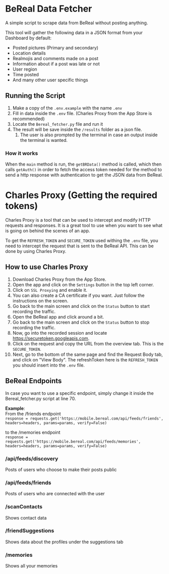 # BeReal Data Fetcher
A simple script to scrape data from BeReal without posting anything.

This tool will gather the following data in a JSON format from your Dashboard by default:
- Posted pictures (Primary and secondary)
- Location details
- Realmojis and comments made on a post
- Information about if a post was late or not
- User region
- Time posted
- And many other user specific things

## Running the Script
1. Make a copy of the `.env.example` with the name `.env`
2. Fill in data inside the `.env` file. (Charles Proxy from the App Store is recommended)
3. Locate the `Bereal_fetcher.py` file and run it
4. The result will be save inside the `/results` folder as a json file.
   1. The user is also prompted by the terminal in case an output inside the terminal is wanted.

### How it works
When the `main` method is run, the `getBRData()` method is called, which then calls `getAuth()` in order to fetch the access token needed for the method to send a http response with authentication to get the JSON data from BeReal. 

# Charles Proxy (Getting the required tokens)
Charles Proxy is a tool that can be used to intercept and modify HTTP requests and responses. It is a great tool to use when you want to see what is going on behind the scenes of an app.

To get the `REFRESH_TOKEN` and `SECURE_TOKEN` used withing the `.env` file, you need to intercept the request that is sent to the BeReal API. This can be done by using Charles Proxy.

## How to use Charles Proxy
1. Download Charles Proxy from the App Store.
2. Open the app and click on the `Settings` button in the top left corner.
3. Click on `SSL Proxying` and enable it.
4. You can also create a CA certificate if you want. Just follow the instructions on the screen.
5. Go back to the main screen and click on the `Status` button to start recording the traffic.
6. Open the BeReal app and click around a bit. 
7. Go back to the main screen and click on the `Status` button to stop recording the traffic.
8. Now, go into the recorded session and locate https://securetoken.googleapis.com.
9. Click on the request and copy the URL from the overview tab. This is the `SECURE_TOKEN`.
10. Next, go to the bottom of the same page and find the Request Body tab, and click on "View Body". The refreshToken here is the `REFRESH_TOKEN` you should insert into the `.env` file.

## BeReal Endpoints
In case you want to use a specific endpoint, simply change it inside the Bereal_fetcher.py script at line 70. 

**Example**:  
From the /friends endpoint   
`response = requests.get('https://mobile.bereal.com/api/feeds/friends', headers=headers, params=params, verify=False)`

to the /memories endpoint  
`response = requests.get('https://mobile.bereal.com/api/feeds/memories', headers=headers, params=params, verify=False)`
### /api/feeds/discovery
Posts of users who choose to make their posts public 
### /api/feeds/friends
Posts of users who are connected with the user
### /scanContacts
Shows contact data 
### /friendSuggestions
Shows data about the profiles under the suggestions tab
### /memories
Shows all your memories

